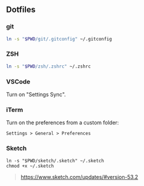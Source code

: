 ## Dotfiles

### git

```bash
ln -s "$PWD/git/.gitconfig" ~/.gitconfig
```

### ZSH

```bash
ln -s "$PWD/zsh/.zshrc" ~/.zshrc
```

### VSCode

Turn on "Settings Sync".

### iTerm

Turn on the preferences from a custom folder:

```
Settings > General > Preferences
```

### Sketch

```
ln -s "$PWD/sketch/.sketch" ~/.sketch
chmod +x ~/.sketch
```

> https://www.sketch.com/updates/#version-53.2
